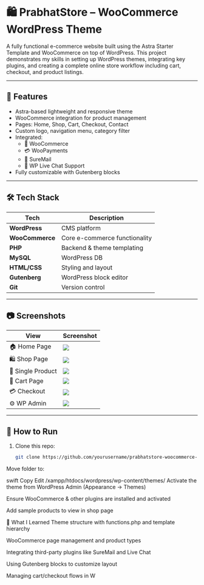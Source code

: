 # 🛍️ PrabhatStore – WooCommerce WordPress Theme

A fully functional e-commerce website built using the Astra Starter Template and WooCommerce on top of WordPress. This project demonstrates my skills in setting up WordPress themes, integrating key plugins, and creating a complete online store workflow including cart, checkout, and product listings.

---

## 🔧 Features

- Astra-based lightweight and responsive theme
- WooCommerce integration for product management
- Pages: Home, Shop, Cart, Checkout, Contact
- Custom logo, navigation menu, category filter
- Integrated:
  - 🛒 WooCommerce
  - 💳 WooPayments
  - 📧 SureMail
  - 💬 WP Live Chat Support
- Fully customizable with Gutenberg blocks

---

## 🛠️ Tech Stack

| Tech | Description |
|------|-------------|
| **WordPress** | CMS platform |
| **WooCommerce** | Core e-commerce functionality |
| **PHP** | Backend & theme templating |
| **MySQL** | WordPress DB |
| **HTML/CSS** | Styling and layout |
| **Gutenberg** | WordPress block editor |
| **Git** | Version control |

---

## 📷 Screenshots

| View | Screenshot |
|------|------------|
| 🏠 Home Page | ![](screenshots/home.png) |
| 🛍 Shop Page | ![](screenshots/shop.png) |
| 📄 Single Product | ![](screenshots/product.png) |
| 🛒 Cart Page | ![](screenshots/cart.png) |
| 💳 Checkout | ![](screenshots/checkout.png) |
| ⚙️ WP Admin | ![](screenshots/wp-admin.png) |

---

## 🚀 How to Run

1. Clone this repo:
   ```bash
   git clone https://github.com/yourusername/prabhatstore-woocommerce-theme.git
Move folder to:

swift
Copy
Edit
/xampp/htdocs/wordpress/wp-content/themes/
Activate the theme from WordPress Admin (Appearance → Themes)

Ensure WooCommerce & other plugins are installed and activated

Add sample products to view in shop page

📌 What I Learned
Theme structure with functions.php and template hierarchy

WooCommerce page management and product types

Integrating third-party plugins like SureMail and Live Chat

Using Gutenberg blocks to customize layout

Managing cart/checkout flows in W
